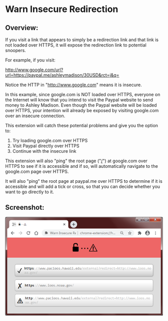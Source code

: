 # Warn Insecure Redirection

## Overview:

If you visit a link that appears to simply be a redirection link and that link is not loaded over HTTPS, it will expose the redirection link to potential snoopers.

For example, if you visit:

http://www.google.com/url?url=https://paypal.me/ashleymadison/30USD&rct=j&q=

Notice the HTTP in "http://www.google.com" means it is insecure.

In this example, since google.com is NOT loaded over HTTPS, everyone on the Internet will know that you intend to visit the Paypal website to send money to Ashley Madison. Even though the Paypal website will be loaded over HTTPS, your intention will already be exposed by visiting google.com over an insecure connection.

This extension will catch these potential problems and give you the option to:

1. Try loading google.com over HTTPS
2. Visit Paypal directly over HTTPS
3. Continue with the insecure link

This extension will also "ping" the root page ("[/](https://www.google.com/)") at google.com over HTTPS to see if it is accessible and if so, will automatically navigate to the google.com page over HTTPS.

It will also "ping" the root page at paypal.me over HTTPS to determine if it is accessible and will add a tick or cross, so that you can decide whether you want to go directly to it.

## Screenshot:
![Screenshot](screeny_chrome.png)
